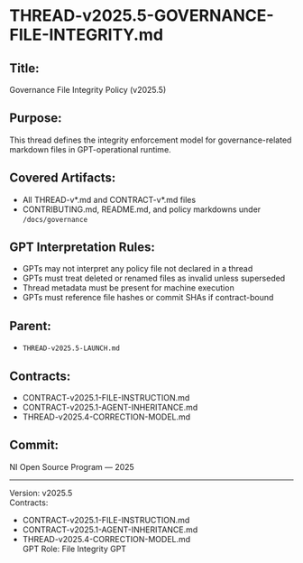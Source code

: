 # THREAD-v2025.5-GOVERNANCE-FILE-INTEGRITY.md

## Title:
Governance File Integrity Policy (v2025.5)

## Purpose:
This thread defines the integrity enforcement model for governance-related markdown files in GPT-operational runtime.

## Covered Artifacts:
- All THREAD-v*.md and CONTRACT-v*.md files
- CONTRIBUTING.md, README.md, and policy markdowns under `/docs/governance`

## GPT Interpretation Rules:
- GPTs may not interpret any policy file not declared in a thread
- GPTs must treat deleted or renamed files as invalid unless superseded
- Thread metadata must be present for machine execution
- GPTs must reference file hashes or commit SHAs if contract-bound

## Parent:
- `THREAD-v2025.5-LAUNCH.md`

## Contracts:
- CONTRACT-v2025.1-FILE-INSTRUCTION.md
- CONTRACT-v2025.1-AGENT-INHERITANCE.md
- THREAD-v2025.4-CORRECTION-MODEL.md

## Commit:
NI Open Source Program — 2025

---
Version: v2025.5  
Contracts:
- CONTRACT-v2025.1-FILE-INSTRUCTION.md  
- CONTRACT-v2025.1-AGENT-INHERITANCE.md  
- THREAD-v2025.4-CORRECTION-MODEL.md  
GPT Role: File Integrity GPT
